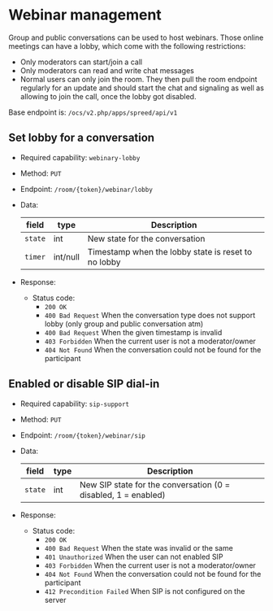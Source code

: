 # Webinar management

Group and public conversations can be used to host webinars. Those online meetings can have a lobby, which come with the following restrictions:

* Only moderators can start/join a call
* Only moderators can read and write chat messages
* Normal users can only join the room. They then pull the room endpoint regularly for an update and should start the chat and signaling as well as allowing to join the call, once the lobby got disabled.


Base endpoint is: `/ocs/v2.php/apps/spreed/api/v1`

## Set lobby for a conversation

* Required capability: `webinary-lobby`
* Method: `PUT`
* Endpoint: `/room/{token}/webinar/lobby`
* Data:

    field | type | Description
    ------|------|------------
    `state` | int | New state for the conversation
    `timer` | int/null | Timestamp when the lobby state is reset to no lobby

* Response:
    - Status code:
        + `200 OK`
        + `400 Bad Request` When the conversation type does not support lobby (only group and public conversation atm)
        + `400 Bad Request` When the given timestamp is invalid
        + `403 Forbidden` When the current user is not a moderator/owner
        + `404 Not Found` When the conversation could not be found for the participant

## Enabled or disable SIP dial-in

* Required capability: `sip-support`
* Method: `PUT`
* Endpoint: `/room/{token}/webinar/sip`
* Data:

    field | type | Description
    ------|------|------------
    `state` | int | New SIP state for the conversation (0 = disabled, 1 = enabled)

* Response:
    - Status code:
        + `200 OK`
        + `400 Bad Request` When the state was invalid or the same
        + `401 Unauthorized` When the user can not enabled SIP
        + `403 Forbidden` When the current user is not a moderator/owner
        + `404 Not Found` When the conversation could not be found for the participant
        + `412 Precondition Failed` When SIP is not configured on the server
